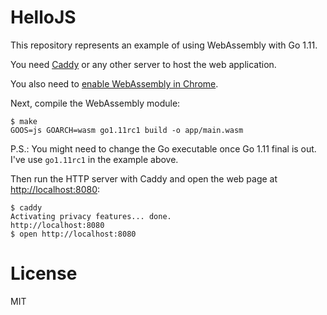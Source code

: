# HelloJS

This repository represents an example of using WebAssembly with
Go 1.11.

You need [Caddy](https://caddyserver.com/) or any other server to
host the web application.

You also need to [enable WebAssembly in Chrome](https://www.nextofwindows.com/how-to-enable-webassembly-in-chrome).

Next, compile the WebAssembly module:

```
$ make
GOOS=js GOARCH=wasm go1.11rc1 build -o app/main.wasm
```

P.S.: You might need to change the Go executable once Go 1.11 final
is out. I've use `go1.11rc1` in the example above.

Then run the HTTP server with Caddy and open the web page at
[http://localhost:8080](http://localhost:8080):

```
$ caddy
Activating privacy features... done.
http://localhost:8080
$ open http://localhost:8080
```

# License

MIT
